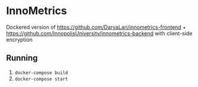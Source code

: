 # InnoMetrics

Dockered version of https://github.com/DaryaLari/innometrics-frontend + https://github.com/InnopolisUniversity/innometrics-backend with client-side encryption

## Running
1. `docker-compose build`
2. `docker-compose start`
